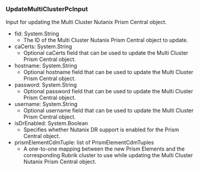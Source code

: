 ### UpdateMultiClusterPcInput
Input for updating the Multi Cluster Nutanix Prism Central object.

- fid: System.String
  - The ID of the Multi Cluster Nutanix Prism Central object to update.
- caCerts: System.String
  - Optional caCerts field that can be used to update the Multi Cluster Prism Central object.
- hostname: System.String
  - Optional hostname field that can be used to update the Multi Cluster Prism Central object.
- password: System.String
  - Optional password field that can be used to update the Multi Cluster Prism Central object.
- username: System.String
  - Optional username field that can be used to update the Multi Cluster Prism Central object.
- isDrEnabled: System.Boolean
  - Specifies whether Nutanix DR support is enabled for the Prism Central object.
- prismElementCdmTuple: list of PrismElementCdmTuples
  - A one-to-one mapping between the new Prism Elements and the corresponding Rubrik cluster to use while updating the Multi Cluster Nutanix Prism Central object.
